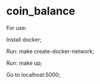 # coin_balance

For use:

Install docker;

Run: make create-docker-network;

Run: make up;

Go to localhost:5000;
